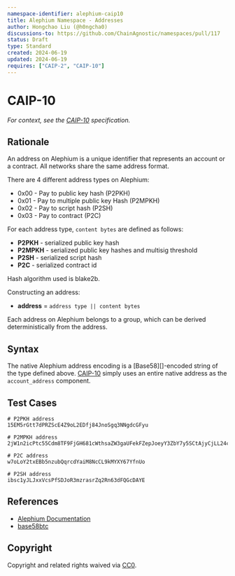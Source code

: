 ```yaml
---
namespace-identifier: alephium-caip10
title: Alephium Namespace - Addresses
author: Hongchao Liu (@h0ngcha0)
discussions-to: https://github.com/ChainAgnostic/namespaces/pull/117
status: Draft
type: Standard
created: 2024-06-19
updated: 2024-06-19
requires: ["CAIP-2", "CAIP-10"]
---
```


# CAIP-10

*For context, see the [CAIP-10][] specification.*

## Rationale

An address on Alephium is a unique identifier that represents an
account or a contract. All networks share the same address format.

There are 4 different address types on Alephium:

* 0x00 - Pay to public key hash (P2PKH)
* 0x01 - Pay to multiple public key Hash (P2MPKH)
* 0x02 - Pay to script hash (P2SH)
* 0x03 - Pay to contract (P2C)

For each address type, `content bytes` are defined as follows:

- **P2PKH** - serialized public key hash
- **P2MPKH** - serialized public key hashes and multisig threshold
- **P2SH** - serialized script hash
- **P2C** - serialized contract id

Hash algorithm used is blake2b.

Constructing an address:

- **address** = `address type || content bytes`

Each address on Alephium belongs to a group, which can be derived
deterministically from the address.

## Syntax

The native Alephium address encoding is a [Base58][]-encoded string of the type defined above.
[CAIP-10][] simply uses an entire native address as the `account_address` component.

## Test Cases

```
# P2PKH address
15EM5rGtt7dPRZScE4Z9oL2EDfj84JnoSgq3NNgdcGFyu

# P2MPKH address
2jW1n2icPtc55Cdm8TF9FjGH681cWthsaZW3gaUFekFZepJoeyY3ZbY7y5SCtAjyCjLL24c4L2Vnfv3KDdAypCddfAY

# P2C address
w7oLoY2txEBb5nzubQqrcdYaiM8NcCL9kMYXY67YfnUo

# P2SH address
ibsc1yJLJxxVcsPfSDJoR3mzrasrZq2Rn63dFQGcDAYE
```

## References

- [Alephium Documentation](https://docs.alephium.org/)
- [base58btc](https://en.bitcoin.it/wiki/Base58Check_encoding#Base58_symbol_chart)

[CAIP-10]: https://github.com/ChainAgnostic/CAIPs/blob/master/CAIPs/caip-10.md

## Copyright

Copyright and related rights waived via [CC0](https://creativecommons.org/publicdomain/zero/1.0/).
